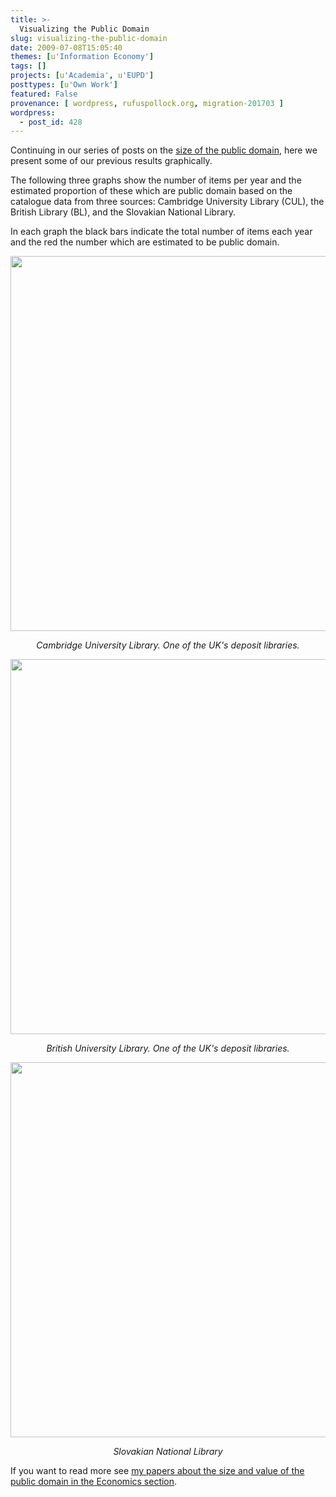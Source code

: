 ```yaml
---
title: >-
  Visualizing the Public Domain
slug: visualizing-the-public-domain
date: 2009-07-08T15:05:40
themes: [u'Information Economy']
tags: []
projects: [u'Academia', u'EUPD']
posttypes: [u'Own Work']
featured: False
provenance: [ wordpress, rufuspollock.org, migration-201703 ]
wordpress:
  - post_id: 428
---
```


Continuing in our series of posts on the [size of the public domain](http://www.rufuspollock.org/2009/06/12/the-size-of-the-public-domain/), here we present some of our previous results graphically.

The following three graphs show the number of items per year and the estimated proportion of these which are public domain based on the catalogue data from three sources: Cambridge University Library (CUL), the British Library (BL), and the Slovakian National Library.

In each graph the black bars indicate the total number of items each year and the red the number which are estimated to be public domain.

<img src="http://rufuspollock.org/wp-content/uploads/2009/07/culbooks_annual.png" alt="" width="800" height="600" class="alignnone size-full wp-image-2361" />
<p style="text-align: center; font-style: italic;">Cambridge University Library. One of the UK's deposit libraries.</p>

<img src="http://rufuspollock.org/wp-content/uploads/2017/01/bl_annual.png" alt="" width="800" height="600" class="alignnone size-full wp-image-2363" />
<p style="text-align: center; font-style: italic;">British University Library. One of the UK's deposit libraries.</p>

<img src="http://rufuspollock.org/wp-content/uploads/2017/01/slovakia_annual.png" alt="" width="800" height="600" class="alignnone size-full wp-image-2362" />
<p style="text-align: center; font-style: italic;">Slovakian National Library</p>

If you want to read more see [my papers about the size and value of the public domain in the Economics section][economics].

[economics]: /economics/


